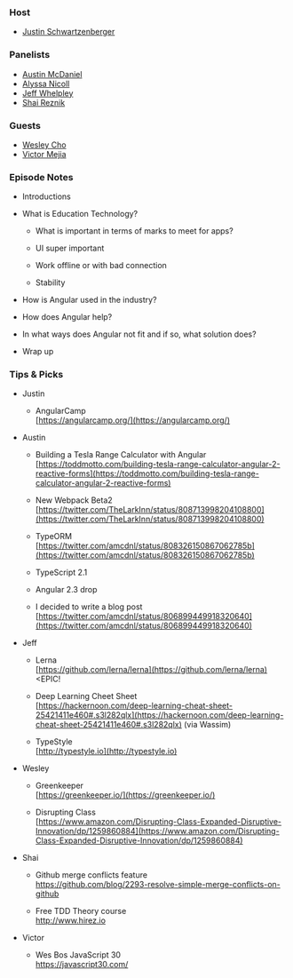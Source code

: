 ### Host

+ [Justin Schwartzenberger](https://twitter.com/schwarty)

### Panelists

+ [Austin McDaniel](https://twitter.com/amcdnl)
+ [Alyssa Nicoll](https://twitter.com/AlyssaNicoll)
+ [Jeff Whelpley](https://twitter.com/jeffwhelpley)
+ [Shai Reznik](https://twitter.com/shai_reznik)

### Guests

+ [Wesley Cho](https://twitter.com/BahamutWC)
+ [Victor Mejia](https://twitter.com/_victormejia)

### Episode Notes

+ Introductions

+ What is Education Technology?

  + What is important in terms of marks to meet for apps?

  + UI super important

  + Work offline or with bad connection

  + Stability

+ How is Angular used in the industry?

+ How does Angular help?

+ In what ways does Angular not fit and if so, what solution does?

+ Wrap up

### Tips & Picks

+ Justin

  + AngularCamp  
    [https://angularcamp.org/](https://angularcamp.org/)

+ Austin

  + Building a Tesla Range Calculator with Angular  
    [https://toddmotto.com/building-tesla-range-calculator-angular-2-reactive-forms](https://toddmotto.com/building-tesla-range-calculator-angular-2-reactive-forms)

  + New Webpack Beta2  
    [https://twitter.com/TheLarkInn/status/808713998204108800](https://twitter.com/TheLarkInn/status/808713998204108800) 

  + TypeORM  
    [https://twitter.com/amcdnl/status/808326150867062785b](https://twitter.com/amcdnl/status/808326150867062785b) 

  + TypeScript 2.1

  + Angular 2.3 drop

  + I decided to write a blog post  
    [https://twitter.com/amcdnl/status/806899449918320640](https://twitter.com/amcdnl/status/806899449918320640)

+ Jeff

  + Lerna  
    [https://github.com/lerna/lerna](https://github.com/lerna/lerna)  <EPIC!

  + Deep Learning Cheet Sheet  
    [https://hackernoon.com/deep-learning-cheat-sheet-25421411e460#.s3l282qlx](https://hackernoon.com/deep-learning-cheat-sheet-25421411e460#.s3l282qlx) (via Wassim)

  + TypeStyle  
    [http://typestyle.io](http://typestyle.io) 

+ Wesley

  + Greenkeeper  
    [https://greenkeeper.io/](https://greenkeeper.io/)

  + Disrupting Class  
    [https://www.amazon.com/Disrupting-Class-Expanded-Disruptive-Innovation/dp/1259860884](https://www.amazon.com/Disrupting-Class-Expanded-Disruptive-Innovation/dp/1259860884)

+ Shai

  + Github merge conflicts feature  
    <https://github.com/blog/2293-resolve-simple-merge-conflicts-on-github>

  + Free TDD Theory course  
    <http://www.hirez.io>

+ Victor

  + Wes Bos JavaScript 30  
      <https://javascript30.com/>

